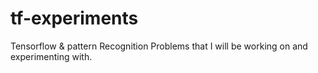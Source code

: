 # tf-experiments
Tensorflow &amp; pattern Recognition Problems that I will be working on and experimenting with.
